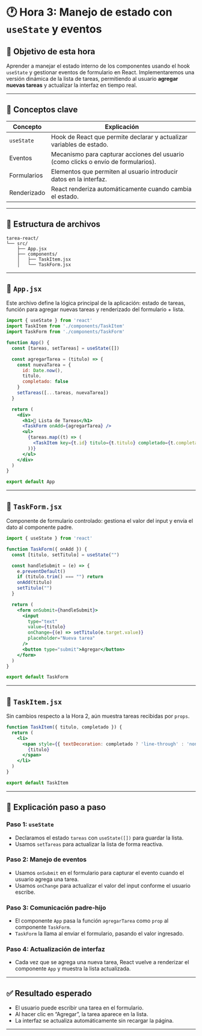 
# 🕐 Hora 3: Manejo de estado con `useState` y eventos

## 🎯 Objetivo de esta hora

Aprender a manejar el estado interno de los componentes usando el hook `useState` y gestionar eventos de formulario en React. Implementaremos una versión dinámica de la lista de tareas, permitiendo al usuario **agregar nuevas tareas** y actualizar la interfaz en tiempo real.

---

## 🧠 Conceptos clave

| Concepto       | Explicación                                                                 |
|----------------|------------------------------------------------------------------------------|
| `useState`     | Hook de React que permite declarar y actualizar variables de estado.        |
| Eventos        | Mecanismo para capturar acciones del usuario (como clicks o envío de formularios). |
| Formularios    | Elementos que permiten al usuario introducir datos en la interfaz.          |
| Renderizado    | React renderiza automáticamente cuando cambia el estado.                    |

---

## 🧩 Estructura de archivos

```plaintext
tarea-react/
└── src/
    ├── App.jsx
    ├── components/
    │   ├── TaskItem.jsx
    │   └── TaskForm.jsx
```

---

## 📄 `App.jsx`

Este archivo define la lógica principal de la aplicación: estado de tareas, función para agregar nuevas tareas y renderizado del formulario + lista.

```jsx
import { useState } from 'react'
import TaskItem from './components/TaskItem'
import TaskForm from './components/TaskForm'

function App() {
  const [tareas, setTareas] = useState([])

  const agregarTarea = (titulo) => {
    const nuevaTarea = {
      id: Date.now(),
      titulo,
      completado: false
    }
    setTareas([...tareas, nuevaTarea])
  }

  return (
    <div>
      <h1>📝 Lista de Tareas</h1>
      <TaskForm onAdd={agregarTarea} />
      <ul>
        {tareas.map((t) => (
          <TaskItem key={t.id} titulo={t.titulo} completado={t.completado} />
        ))}
      </ul>
    </div>
  )
}

export default App
```

---

## 📄 `TaskForm.jsx`

Componente de formulario controlado: gestiona el valor del input y envía el dato al componente padre.

```jsx
import { useState } from 'react'

function TaskForm({ onAdd }) {
  const [titulo, setTitulo] = useState("")

  const handleSubmit = (e) => {
    e.preventDefault()
    if (titulo.trim() === "") return
    onAdd(titulo)
    setTitulo("")
  }

  return (
    <form onSubmit={handleSubmit}>
      <input
        type="text"
        value={titulo}
        onChange={(e) => setTitulo(e.target.value)}
        placeholder="Nueva tarea"
      />
      <button type="submit">Agregar</button>
    </form>
  )
}

export default TaskForm
```

---

## 📄 `TaskItem.jsx`

Sin cambios respecto a la Hora 2, aún muestra tareas recibidas por `props`.

```jsx
function TaskItem({ titulo, completado }) {
  return (
    <li>
      <span style={{ textDecoration: completado ? 'line-through' : 'none' }}>
        {titulo}
      </span>
    </li>
  )
}

export default TaskItem
```

---

## 🧠 Explicación paso a paso

### Paso 1: `useState`
- Declaramos el estado `tareas` con `useState([])` para guardar la lista.
- Usamos `setTareas` para actualizar la lista de forma reactiva.

### Paso 2: Manejo de eventos
- Usamos `onSubmit` en el formulario para capturar el evento cuando el usuario agrega una tarea.
- Usamos `onChange` para actualizar el valor del input conforme el usuario escribe.

### Paso 3: Comunicación padre-hijo
- El componente `App` pasa la función `agregarTarea` como `prop` al componente `TaskForm`.
- `TaskForm` la llama al enviar el formulario, pasando el valor ingresado.

### Paso 4: Actualización de interfaz
- Cada vez que se agrega una nueva tarea, React vuelve a renderizar el componente `App` y muestra la lista actualizada.

---

## ✅ Resultado esperado

- El usuario puede escribir una tarea en el formulario.
- Al hacer clic en “Agregar”, la tarea aparece en la lista.
- La interfaz se actualiza automáticamente sin recargar la página.

---